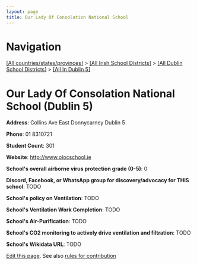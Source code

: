 ```yaml
---
layout: page
title: Our Lady Of Consolation National School
---
```

# Navigation

[[All countries/states/provinces]](../../../..) > [[All Irish School Districts]](../../..) > [[All Dublin School Districts]](../..) > [[All In Dublin 5]](..)

# Our Lady Of Consolation National School (Dublin 5)

**Address**: Collins Ave East Donnycarney Dublin 5

**Phone**: 01 8310721

**Student Count**: 301

**Website**: <http://www.olocschool.ie>

**School's overall airborne virus protection grade (0-5)**: 0

**Discord, Facebook, or WhatsApp group for discovery/advocacy for THIS school**: TODO

**School's policy on Ventilation**: TODO

**School's Ventilation Work Completion**: TODO

**School's Air-Purification**: TODO

**School's CO2 monitoring to actively drive ventilation and filtration**: TODO

**School's Wikidata URL**: TODO


[Edit this page](https://github.com/ventilate-schools/Ireland/edit/main/./Dublin_5/Our_Lady_Of_Consolation_National_School.md). See also [rules for contribution](../../../contribution-rules/)